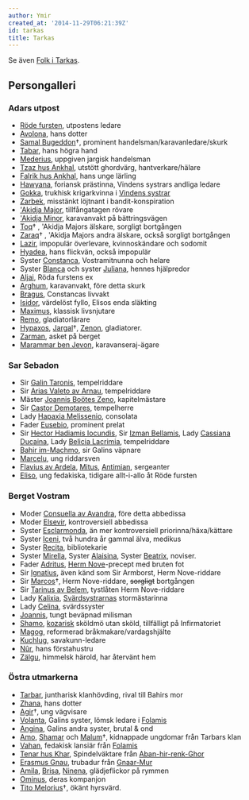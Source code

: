 ```yaml
---
author: Ymir
created_at: '2014-11-29T06:21:39Z'
id: tarkas
title: Tarkas
---
```

Se även [Folk i Tarkas].

## Persongalleri

### Adars utpost

-   [Röde fursten], utpostens ledare
-   [Avolona], hans dotter
-   [Samal Bugeddon]†, prominent handelsman/karavanledare/skurk
-   [Tabar], hans högra hand
-   [Mederius], uppgiven jargisk handelsman
-   [Tzaz hus Ankhal], utstött ghordvärg, hantverkare/hälare
-   [Falrik hus Ankhal], hans unge lärling
-   [Hawyana], foriansk prästinna, Vindens systrars andliga ledare
-   [Gokka], trukhisk krigarkvinna i [Vindens systrar]
-   [Zarbek], misstänkt löjtnant i bandit-konspiration
-   ['Akidja Major], tillfångatagen rövare
-   ['Akidja Minor], karavanvakt på bättringsvägen
-   [Toq]† , 'Akidja Majors älskare, sorgligt bortgången
-   [Zaraq]† , 'Akidja Majors andra älskare, också sorgligt bortgången
-   [Lazir], impopulär överlevare, kvinnoskändare och sodomit
-   [Hyadea], hans flickvän, också impopulär
-   Syster [Constanca], Vostramitnunna och helare
-   Syster [Blanca] och syster [Juliana], hennes hjälpredor
-   [Aljai], Röda furstens ex
-   [Arghum], karavanvakt, före detta skurk
-   [Bragus], Constancas livvakt
-   [Isidor], värdelöst fyllo, Elisos enda släkting
-   [Maximus], klassisk livsnjutare
-   [Remo], gladiatorlärare
-   [Hypaxos], [Jargal]†, [Zenon], gladiatorer.
-   [Zarman], asket på berget
-   [Marammar ben Jevon], karavanseraj-ägare

### Sar Sebadon

-   Sir [Galin Taronis], tempelriddare
-   Sir [Arias Valeto av Arnau], tempelriddare
-   Mäster [Joannis Boötes Zeno], kapitelmästare
-   Sir [Castor Demotares], tempelherre
-   Lady [Hapaxia Melissenio], consolata
-   Fader [Eusebio], prominent prelat
-   Sir [Hector Hadiamis Iocundis], Sir [Izman Bellamis], Lady [Cassiana Ducaina], Lady [Belicia Lacrimia], tempelriddare
-   [Bahir im-Machmo], sir Galins väpnare
-   [Marcelu], ung riddarsven
-   [Flavius av Ardela], [Mitus], [Antimian], sergeanter
-   [Eliso], ung fedakiska, tidigare allt-i-allo åt Röde fursten

### Berget Vostram

-   Moder [Consuella av Avandra], före detta abbedissa
-   Moder [Elsevir], kontroversiell abbedissa
-   Syster [Esclarmonda], än mer kontroversiell priorinna/häxa/kättare
-   Syster [Iceni], två hundra år gammal älva, medikus
-   Syster [Recita], bibliotekarie
-   Syster [Mirella], Syster [Alaisina], Syster [Beatrix], noviser.
-   Fader [Adritus], [Herm Nove]-precept med bruten fot
-   Sir [Ignatius], även känd som Sir Armborst, Herm Nove-riddare
-   Sir [Marcos]†, Herm Nove-riddare, ~~sorgligt~~ bortgången
-   Sir [Tarinus av Belem], tystlåten Herm Nove-riddare
-   Lady [Kalixia], [Svärdsystrarnas] stormästarinna
-   Lady [Celina], svärdssyster
-   [Joannis], tungt beväpnad milisman
-   [Shamo], [kozarisk] sköldmö utan sköld, tillfälligt på Infirmatoriet
-   [Magog], reformerad bråkmakare/vardagshjälte
-   [Kuchlug], savakunn-ledare
-   [Nûr], hans förstahustru
-   [Zälgu], himmelsk härold, har återvänt hem

### Östra utmarkerna

-   [Tarbar], juntharisk klanhövding, rival till Bahirs mor
-   [Zhana], hans dotter
-   [Agir]†, ung vägvisare
-   [Volanta], Galins syster, lömsk ledare i [Folamis]
-   [Angina], Galins andra syster, brutal & ond
-   [Amo], [Shamar] och [Malum]†, kidnappade ungdomar från Tarbars klan
-   [Vahan], fedakisk lansiär från [Folamis]
-   [Tenar hus Khar], Spindelväktare från [Aban-hir-renk-Ghor]
-   [Erasmus Gnau], trubadur från [Gnaar-Mur]
-   [Amila], [Brisa], [Ninena], glädjeflickor på rymmen
-   [Ominus], deras kompanjon
-   [Tito Melorius]†, ökänt hyrsvärd.

  [Folk i Tarkas]: Folk_i_Tarkas
  [Röde fursten]: Röde_fursten
  [Avolona]: Avolona
  [Samal Bugeddon]: Samal_Bugeddon
  [Tabar]: Tabar
  [Mederius]: Mederius
  [Tzaz hus Ankhal]: Tzaz_hus_Ankhal
  [Falrik hus Ankhal]: Falrik_hus_Ankhal
  [Hawyana]: Hawyana
  [Gokka]: Gokka
  [Vindens systrar]: Vindens_systrar
  [Zarbek]: Zarbek
  ['Akidja Major]: Akidja_Major
  ['Akidja Minor]: Akidja_Minor
  [Toq]: Toq
  [Zaraq]: Zaraq
  [Lazir]: Lazir
  [Hyadea]: Hyadea
  [Constanca]: Constanca
  [Blanca]: Blancheflor
  [Juliana]: Juliana
  [Aljai]: Aljai
  [Arghum]: Arghum
  [Bragus]: Bragus
  [Isidor]: Isidor
  [Maximus]: Maximus
  [Remo]: Remo
  [Hypaxos]: Hypaxos
  [Jargal]: Jargal
  [Zenon]: Zenon
  [Zarman]: Zarman
  [Marammar ben Jevon]: Marammar_ben_Jevon
  [Galin Taronis]: Galin_Taronis
  [Arias Valeto av Arnau]: Arias_Valeto_av_Arnau
  [Joannis Boötes Zeno]: Joannis_Boötes_Zeno
  [Castor Demotares]: Castor_Demotares
  [Hapaxia Melissenio]: Hapaxia_Melissenio
  [Eusebio]: Eusebio
  [Hector Hadiamis Iocundis]: Hector_Hadiamis_Iocundis
  [Izman Bellamis]: Izman_Bellamis
  [Cassiana Ducaina]: Cassiana_Ducaina
  [Belicia Lacrimia]: Belicia_Lacrimia
  [Bahir im-Machmo]: Bahir_im-Machmo
  [Marcelu]: Marcelu
  [Flavius av Ardela]: Flavius_av_Ardela
  [Mitus]: Mitus
  [Antimian]: Antimian
  [Eliso]: Eliso
  [Consuella av Avandra]: Consuella_av_Avandra
  [Elsevir]: Elsevir
  [Esclarmonda]: Esclarmonda
  [Iceni]: Iceni
  [Recita]: Recita
  [Mirella]: Mirella
  [Alaisina]: Alaisina
  [Beatrix]: Beatrix
  [Adritus]: Adritus
  [Herm Nove]: Herm_Nove
  [Ignatius]: Ignatius
  [Marcos]: Marcos
  [Tarinus av Belem]: Tarinus_av_Belem
  [Kalixia]: Kalixia
  [Svärdsystrarnas]: Vostramitiska_Svärdssystrarna
  [Celina]: Celina
  [Joannis]: Joannis
  [Shamo]: Shamo
  [kozarisk]: Kozarer
  [Magog]: Magog
  [Kuchlug]: Kuchlug
  [Nûr]: Nûr
  [Zälgu]: Zälgu
  [Tarbar]: Tarbar
  [Zhana]: Zhana
  [Agir]: Agir
  [Volanta]: Volanta
  [Folamis]: Folamis
  [Angina]: Angina
  [Amo]: Amo
  [Shamar]: Shamar
  [Malum]: Malum
  [Vahan]: Vahan
  [Tenar hus Khar]: Tenar_hus_Khar
  [Aban-hir-renk-Ghor]: Aban-hir-renk-Ghor
  [Erasmus Gnau]: Erasmus_Gnau
  [Gnaar-Mur]: Gnaar-Mur
  [Amila]: Amila
  [Brisa]: Brisa
  [Ninena]: Ninena
  [Ominus]: Ominus
  [Tito Melorius]: Tito_Melorius